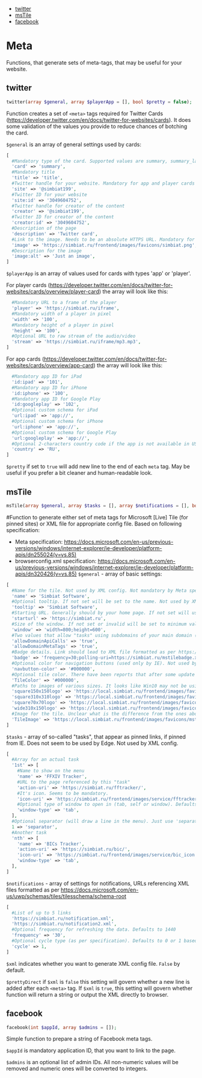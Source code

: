 - [twitter](#twitter)
- [msTile](#mstile)
- [facebook](#facebook)

# Meta
Functions, that generate sets of meta-tags, that may be useful for your website.

## twitter
```php
twitter(array $general, array $playerApp = [], bool $pretty = false);
```
Function creates a set of `<meta>` tags required for Twitter Cards (https://developer.twitter.com/en/docs/twitter-for-websites/cards). It does some validation of the values you provide to reduce chances of botching the card.

`$general` is an array of general settings used by cards:
```php
[
  #Mandatory type of the card. Supported values are summary, summary_large_image, app, player
  'card' => 'summary',
  #Mandatory title
  'title' => 'title',
  #Twitter handle for your website. Mandatory for app and player cards
  'site' => '@simbiat199',
  #Twitter ID for your website
  'site:id' => '3049604752',
  #Twitter handle for creator of the content
  'creator' => '@simbiat199',
  #Twitter ID for creator of the content
  'creator:id' => '3049604752',
  #Description of the page
  'description' => 'Twitter card',
  #Link to the image. Needs to be an absolute HTTPS URL. Mandatory for player cards
  'image' => 'https://simbiat.ru/frontend/images/favicons/simbiat.png',
  #Description for the image
  'image:alt' => 'Just an image',
]
```
`$playerApp` is an array of values used for cards with types 'app' or 'player'.

For player cards (https://developer.twitter.com/en/docs/twitter-for-websites/cards/overview/player-card) the array will look like this:
```php
  #Mandatory URL to a frame of the player
  'player' => 'https://simbiat.ru/iframe',
  #Mandatory width of a player in pixel
  'width' => '100',
  #Mandatory height of a player in pixel
  'height' => '100',
  #Optional URL to raw stream of the audio/video
  'stream' => 'https://simbiat.ru/iframe/mp3.mp3',
]
```
For app cards (https://developer.twitter.com/en/docs/twitter-for-websites/cards/overview/app-card) the array will look like this:
```php
  #Mandatory app ID for iPad
  'id:ipad' => '101',
  #Mandatory app ID for iPhone
  'id:iphone' => '100',
  #Mandatory app ID for Google Play
  'id:googleplay' => '102',
  #Optional custom schema for iPad
  'url:ipad' => 'app://',
  #Optional custom schema for iPhone
  'url:iphone' => 'app://',
  #Optional custom schema for Google Play
  'url:googleplay' => 'app://',
  #Optional 2-characters country code if the app is not available in US (for Apple products)
  'country' => 'RU',
]
```
`$pretty` if set to `true` will add new line to the end of each `meta` tag. May be useful if you prefer a bit cleaner and human-readable look.

## msTile
```php
msTile(array $general, array $tasks = [], array $notifications = [], bool $xml = false, bool $prettyDirect = true);
```
#Function to generate either set of meta tags for Microsoft [Live] Tile (for pinned sites) or XML file for appropriate config file. Based on following specification:
- Meta specification: https://docs.microsoft.com/en-us/previous-versions/windows/internet-explorer/ie-developer/platform-apis/dn255024(v=vs.85)
- browserconfig.xml specification: https://docs.microsoft.com/en-us/previous-versions/windows/internet-explorer/ie-developer/platform-apis/dn320426(v=vs.85)
`$general` - array of basic settings:
```php
[
  #Name for the tile. Not used by XML config. Not mandatory by Meta specification, but mandatory in this function to provide you with proper control (other wise tile takes tile of current page)
  'name' => 'Simbiat Software',
  #Optional tooltip. If not set will be set to the name. Not used by XML config.
  'tooltip' => 'Simbiat Software',
  #Starting URL. Generally should by your home page. If not set will use values of the address the value is being requested from. Not used by XML config.
  'starturl' => 'https://simbiat.ru',
  #Size of the window. If not set or invalid will be set to minimum values of 800x600. Not used by XML config.
  'window' => 'width=800;height=600',
  #Two values that allow "tasks" using subdomains of your main domain (starturl). Unclear what the difference is. Defaults to true. Not used by XML config.
  'allowDomainApiCalls' => 'true',
  'allowDomainMetaTags' => 'true',
  #Badge details. Link should lead to XML file formatted as per https://docs.microsoft.com/en-us/uwp/schemas/tiles/badgeschema/schema-root
  'badge' => 'frequency=30;polling-uri=https://simbiat.ru/mstilebadge.xml',
  #Optional color for navigation buttons (used only by IE). Not used by XML config.
  'navbutton-color' => '#000000',
  #Optional tile color. There have been reports that after some update Win10 disregards it.
  'TileColor' => '#000000',
  #Paths to images of various sizes. It looks like Win10 may not be using them, instead relying on other icons referenced in you your code (`<link>` elements, `webmanifest` file) or there may be some condition to utilize them.
  'square150x150logo' => 'https://local.simbiat.ru/frontend/images/favicons/mstile-150x150.png',
  'square310x310logo' => 'https://local.simbiat.ru/frontend/images/favicons/mstile-310x310.png',
  'square70x70logo' => 'https://local.simbiat.ru/frontend/images/favicons/mstile-70x70.png',
  'wide310x150logo' => 'https://local.simbiat.ru/frontend/images/favicons/mstile-310x150.png',
  #Image for the tile. Unclear what is the difference from the ones above, especially, since specification states, that 150x150 is recommended. Yet somewhere long ago I had encountered a different recommendation for this image: 144x144.
  'TileImage' => 'https://local.simbiat.ru/frontend/images/favicons/mstile-144x144.png',
]
```
`$tasks` - array of so-called "tasks", that appear as pinned links, if pinned from IE. Does not seem to be used by Edge. Not used by XML config.
```php
[
  #Array for an actual task
  '1st' => [
    #Name to show on the menu
    'name' => 'FFXIV Tracker',
    #URL to the page referenced by this "task"
    'action-uri' => 'https://simbiat.ru/fftracker/',
    #It's icon. Seems to be mandatory.
    'icon-uri' => 'https://simbiat.ru/frontend/images/service/fftracker_icon.png',
    #Optional type of window to open in (tab, self or window). Defaults to tab.
    'window-type' => 'tab',
  ],
  #Optional separator (will draw a line in the menu). Just use 'separator' string.
  1 => 'separator',
  #Another task
  'nth' => [
    'name' => 'BICs Tracker',
    'action-uri' => 'https://simbiat.ru/bic/',
    'icon-uri' => 'https://simbiat.ru/frontend/images/service/bic_icon.png',
    'window-type' => 'tab',
  ],
]
```
`$notifications` - array of settings for notifications, URLs referencing XML files formatted as per https://docs.microsoft.com/en-us/uwp/schemas/tiles/tilesschema/schema-root
```php
[
  #List of up to 5 links
  'https://simbiat.ru/notification.xml',
  'https://simbiat.ru/notification2.xml',
  #Optional frequency for refreshing the data. Defaults to 1440
  'frequency' => '30',
  #Optional cycle type (as per specification). Defaults to 0 or 1 based on number of links
  'cycle' => 1,
]
```
`$xml` indicates whether you want to generate XML config file. `False` by default.

`$prettyDirect` if `$xml` is `false` this setting will govern whether a new line is added after each `<meta>` tag. If `$xml` is `true`, this setting will govern whether function will return a string or output the XML directly to browser.

## facebook
```php
facebook(int $appId, array $admins = []);
```
Simple function to prepare a string of Facebook meta tags.

`$appId` is mandatory application ID, that you want to link to the page.

`$admins` is an optional list of admin IDs. All non-numeric values will be removed and numeric ones will be converted to integers.
